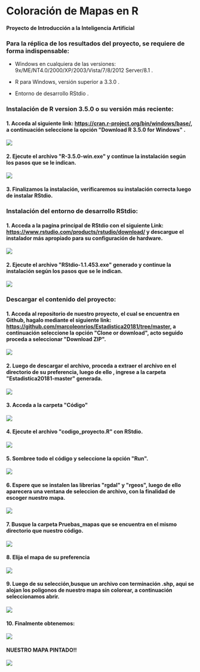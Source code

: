 # Coloración de Mapas en R

#### Proyecto de Introducción a la Inteligencia Artificial

### Para la réplica de los resultados del proyecto, se requiere de forma indispensable:

 - Windows en cualquiera de las versiones:  9x/ME/NT4.0/2000/XP/2003/Vista/7/8/2012 Server/8.1 .

 - R para Windows, versión superior a 3.3.0 .

 - Entorno de desarrollo RStdio .



### Instalación de R version 3.5.0 o su versión más reciente:

#### 1. Acceda al siguiente link: https://cran.r-project.org/bin/windows/base/, a continuación seleccione la opción "Download R 3.5.0 for Windows" .
![](https://github.com/PatrichsInocenteCM274/Discreta/blob/master/imagenes/Captura%20de%20pantalla%20(9).png)


#### 2. Ejecute el archivo "R-3.5.0-win.exe" y continue la instalación según los pasos que se le indican.

![](https://github.com/PatrichsInocenteCM274/Discreta/blob/master/imagenes/Captura%20de%20pantalla%20(13).png)



#### 3. Finalizamos la instalación, verificaremos su instalación correcta luego de instalar RStdio.

### Instalación del entorno de desarrollo RStdio:

#### 1. Acceda a la pagina principal de RStdio con el siguiente Link: https://www.rstudio.com/products/rstudio/download/ y descargue el instalador más apropiado para su configuración de hardware.

![](https://github.com/PatrichsInocenteCM274/Discreta/blob/master/imagenes/Captura%20de%20pantalla%20(11).png)


#### 2. Ejecute el archivo "RStdio-1.1.453.exe" generado y continue la instalación según los pasos que se le indican.

![](https://github.com/PatrichsInocenteCM274/Discreta/blob/master/imagenes/Captura%20de%20pantalla%20(16).png)



### Descargar el contenido del proyecto:

#### 1. Acceda al repositorio de nuestro proyecto, el cual se encuentra en Github, hagalo mediante el siguiente link: https://github.com/marcoleonrios/Estadistica20181/tree/master, a continuación seleccione la opción "Clone or download", acto seguido proceda a seleccionar "Download ZIP".
![](https://github.com/PatrichsInocenteCM274/Discreta/blob/master/imagenes/Captura%20de%20pantalla%20(12).png)

#### 2. Luego de descargar el archivo, proceda a extraer el archivo en el directorio de su preferencia, luego de ello , ingrese a la carpeta "Estadistica20181-master" generada.
![](https://github.com/PatrichsInocenteCM274/Discreta/blob/master/imagenes/Captura%20de%20pantalla%20(14).png)

#### 3. Acceda a la carpeta "Código"
![](https://github.com/PatrichsInocenteCM274/Discreta/blob/master/imagenes/Captura%20de%20pantalla%20(15).png)

#### 4. Ejecute el archivo "codigo_proyecto.R" con RStdio.
![](https://github.com/PatrichsInocenteCM274/Discreta/blob/master/imagenes/Captura%20de%20pantalla%20(18).png)

#### 5. Sombree todo el código y seleccione la opción "Run".
![](https://github.com/PatrichsInocenteCM274/Discreta/blob/master/imagenes/Captura%20de%20pantalla%20(31).png)

#### 6. Espere que se instalen las librerias "rgdal" y "rgeos", luego de ello aparecera una ventana de seleccion de archivo, con la finalidad de escoger nuestro mapa.
![](https://github.com/PatrichsInocenteCM274/Discreta/blob/master/imagenes/Captura%20de%20pantalla%20(23).png)

#### 7. Busque la carpeta Pruebas_mapas que se encuentra en el mismo directorio que nuestro código.
![](https://github.com/PatrichsInocenteCM274/Discreta/blob/master/imagenes/Captura%20de%20pantalla%20(24).png)

#### 8. Elija el mapa de su preferencia
![](https://github.com/PatrichsInocenteCM274/Discreta/blob/master/imagenes/Captura%20de%20pantalla%20(25).png)

#### 9. Luego de su selección,busque un archivo con terminación .shp, aqui se alojan los poligonos de nuestro mapa sin colorear, a continuación seleccionamos abrir.
![](https://github.com/PatrichsInocenteCM274/Discreta/blob/master/imagenes/Captura%20de%20pantalla%20(27).png)

#### 10. Finalmente obtenemos:
![](https://github.com/PatrichsInocenteCM274/Discreta/blob/master/imagenes/Captura%20de%20pantalla%20(28).png)

#### NUESTRO MAPA PINTADO!!
![](https://github.com/PatrichsInocenteCM274/Discreta/blob/master/imagenes/Captura%20de%20pantalla%20(30).png)


